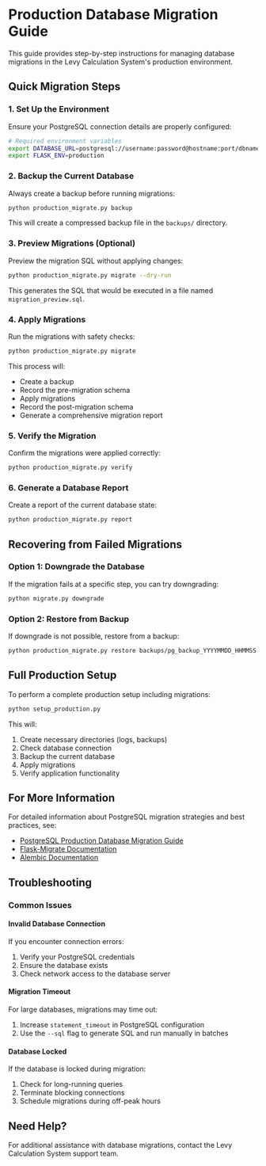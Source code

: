 # Production Database Migration Guide

This guide provides step-by-step instructions for managing database migrations in the Levy Calculation System's production environment.

## Quick Migration Steps

### 1. Set Up the Environment

Ensure your PostgreSQL connection details are properly configured:

```bash
# Required environment variables
export DATABASE_URL=postgresql://username:password@hostname:port/dbname
export FLASK_ENV=production
```

### 2. Backup the Current Database

Always create a backup before running migrations:

```bash
python production_migrate.py backup
```

This will create a compressed backup file in the `backups/` directory.

### 3. Preview Migrations (Optional)

Preview the migration SQL without applying changes:

```bash
python production_migrate.py migrate --dry-run
```

This generates the SQL that would be executed in a file named `migration_preview.sql`.

### 4. Apply Migrations

Run the migrations with safety checks:

```bash
python production_migrate.py migrate
```

This process will:

- Create a backup
- Record the pre-migration schema
- Apply migrations
- Record the post-migration schema
- Generate a comprehensive migration report

### 5. Verify the Migration

Confirm the migrations were applied correctly:

```bash
python production_migrate.py verify
```

### 6. Generate a Database Report

Create a report of the current database state:

```bash
python production_migrate.py report
```

## Recovering from Failed Migrations

### Option 1: Downgrade the Database

If the migration fails at a specific step, you can try downgrading:

```bash
python migrate.py downgrade
```

### Option 2: Restore from Backup

If downgrade is not possible, restore from a backup:

```bash
python production_migrate.py restore backups/pg_backup_YYYYMMDD_HHMMSS.sql
```

## Full Production Setup

To perform a complete production setup including migrations:

```bash
python setup_production.py
```

This will:

1. Create necessary directories (logs, backups)
2. Check database connection
3. Backup the current database
4. Apply migrations
5. Verify application functionality

## For More Information

For detailed information about PostgreSQL migration strategies and best practices, see:

- [PostgreSQL Production Database Migration Guide](postgresql_production_migration.md)
- [Flask-Migrate Documentation](https://flask-migrate.readthedocs.io/)
- [Alembic Documentation](https://alembic.sqlalchemy.org/)

## Troubleshooting

### Common Issues

#### Invalid Database Connection

If you encounter connection errors:

1. Verify your PostgreSQL credentials
2. Ensure the database exists
3. Check network access to the database server

#### Migration Timeout

For large databases, migrations may time out:

1. Increase `statement_timeout` in PostgreSQL configuration
2. Use the `--sql` flag to generate SQL and run manually in batches

#### Database Locked

If the database is locked during migration:

1. Check for long-running queries
2. Terminate blocking connections
3. Schedule migrations during off-peak hours

## Need Help?

For additional assistance with database migrations, contact the Levy Calculation System support team.
